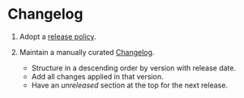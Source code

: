# Changelog

1. Adopt a [release policy](../policies/releasing.md).

1. Maintain a manually curated [Changelog](http://keepachangelog.com/en/1.0.0/).

   * Structure in a descending order by version with release date.
   * Add all changes applied in that version.
   * Have an *unreleased* section at the top for the next release.
